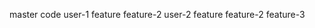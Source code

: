 master code
    user-1
        feature
        feature-2
    user-2
        feature
        feature-2
        feature-3